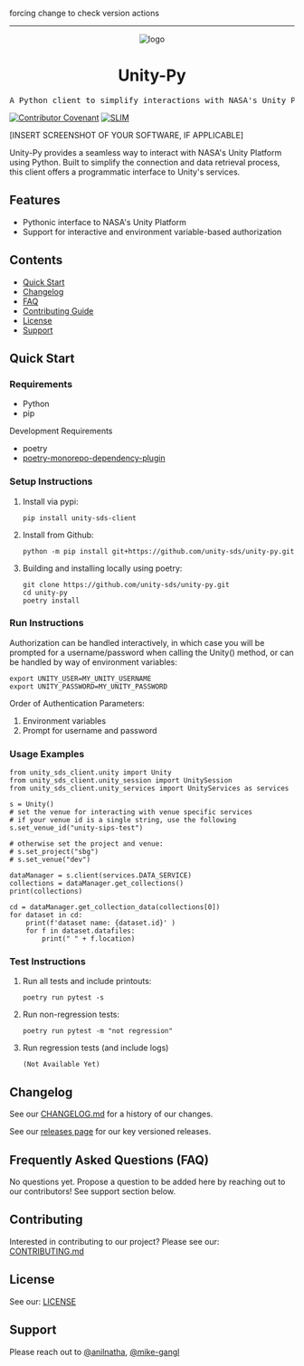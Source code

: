 forcing change to check version actions
<hr>

<div align="center">

![logo](https://user-images.githubusercontent.com/3129134/163255685-857aa780-880f-4c09-b08c-4b53bf4af54d.png)

<h1 align="center">Unity-Py</h1>

</div>

<pre align="center">A Python client to simplify interactions with NASA's Unity Platform.</pre>

[![Contributor Covenant](https://img.shields.io/badge/Contributor%20Covenant-2.1-4baaaa.svg)](code_of_conduct.md) [![SLIM](https://img.shields.io/badge/Best%20Practices%20from-SLIM-blue)](https://nasa-ammos.github.io/slim/)

[INSERT SCREENSHOT OF YOUR SOFTWARE, IF APPLICABLE]

Unity-Py provides a seamless way to interact with NASA's Unity Platform using Python. Built to simplify the connection and data retrieval process, this client offers a programmatic interface to Unity's services.

## Features

* Pythonic interface to NASA's Unity Platform
* Support for interactive and environment variable-based authorization
  
## Contents

* [Quick Start](#quick-start)
* [Changelog](#changelog)
* [FAQ](#frequently-asked-questions-faq)
* [Contributing Guide](#contributing)
* [License](#license)
* [Support](#support)

## Quick Start

### Requirements

* Python
* pip

Development Requirements

* poetry
* [poetry-monorepo-dependency-plugin](https://pypi.org/project/poetry-monorepo-dependency-plugin/) 
  
### Setup Instructions

1. Install via pypi:
   ```
   pip install unity-sds-client
   ```
2. Install from Github:
   ```
   python -m pip install git+https://github.com/unity-sds/unity-py.git
   ```
3. Building and installing locally using poetry:
   ```
   git clone https://github.com/unity-sds/unity-py.git
   cd unity-py
   poetry install
   ```

### Run Instructions

Authorization can be handled interactively, in which case you will be prompted for a username/password when calling the Unity() method, or can be handled by way of environment variables:
```
export UNITY_USER=MY_UNITY_USERNAME
export UNITY_PASSWORD=MY_UNITY_PASSWORD
```
Order of Authentication Parameters:
1. Environment variables
2. Prompt for username and password

### Usage Examples

```
from unity_sds_client.unity import Unity
from unity_sds_client.unity_session import UnitySession
from unity_sds_client.unity_services import UnityServices as services

s = Unity()
# set the venue for interacting with venue specific services
# if your venue id is a single string, use the following
s.set_venue_id("unity-sips-test")

# otherwise set the project and venue:
# s.set_project("sbg")
# s.set_venue("dev")

dataManager = s.client(services.DATA_SERVICE)
collections = dataManager.get_collections()
print(collections)

cd = dataManager.get_collection_data(collections[0])
for dataset in cd:
    print(f'dataset name: {dataset.id}' )
    for f in dataset.datafiles:
        print("	" + f.location)
```

### Test Instructions

1. Run all tests and include printouts:
   ```
   poetry run pytest -s
   ```

2. Run non-regression tests:
   ```
   poetry run pytest -m "not regression"
   ```

3. Run regression tests (and include logs)
   ```
   (Not Available Yet)
   ```

## Changelog

See our [CHANGELOG.md](CHANGELOG.md) for a history of our changes.

See our [releases page](https://github.com/unity-sds/unity-py/releases) for our key versioned releases.

## Frequently Asked Questions (FAQ)

No questions yet. Propose a question to be added here by reaching out to our contributors! See support section below.

## Contributing

Interested in contributing to our project? Please see our: [CONTRIBUTING.md](CONTRIBUTING.md)

## License

See our: [LICENSE](LICENSE)

## Support

Please reach out to [@anilnatha](https://github.com/anilnatha), [@mike-gangl](https://github.com/mike-gangl)
